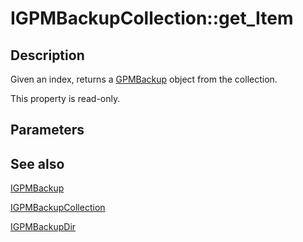 # IGPMBackupCollection::get_Item

## Description

Given an index, returns a
[GPMBackup](https://learn.microsoft.com/previous-versions/windows/desktop/api/gpmgmt/nn-gpmgmt-igpmbackup) object from the collection.

This property is read-only.

## Parameters

## See also

[IGPMBackup](https://learn.microsoft.com/previous-versions/windows/desktop/api/gpmgmt/nn-gpmgmt-igpmbackup)

[IGPMBackupCollection](https://learn.microsoft.com/previous-versions/windows/desktop/api/gpmgmt/nn-gpmgmt-igpmbackupcollection)

[IGPMBackupDir](https://learn.microsoft.com/previous-versions/windows/desktop/api/gpmgmt/nn-gpmgmt-igpmbackupdir)